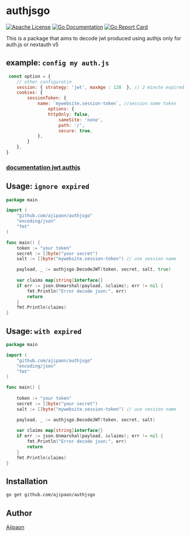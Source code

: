 # authjsgo


[![Apache License](http://img.shields.io/badge/license-Apache%202.0-blue.svg?style=flat-square)][license]
[![Go Documentation](http://img.shields.io/badge/go-documentation-blue.svg?style=flat-square)][godocs]
[![Go Report Card](https://goreportcard.com/badge/github.com/ajipaon/authjsgo)][goreportcard]

[license]: https://github.com/ajipaon/authjsgo/blob/master/LICENSE
[godocs]: https://godoc.org/github.com/ajipaon/authjsgo
[goreportcard]: https://goreportcard.com/report/github.com/ajipaon/authjsgo

This is a package that aims to decode jwt produced using authjs
only for auth.js or nextauth v5

## example: `config my auth.js`
```js
 const option = {
    // other configuratin
    session: { strategy: 'jwt', maxAge : 120  }, // 2 minute expired
    cookies: {
        sessionToken: {
            name: `mywebsite.session-token`, //session name token
                options: {
                httpOnly: false,
                    sameSite: 'none',
                    path: '/',
                    secure: true,
            },
        }
    },
}
```

### [documentation jwt authjs](https://authjs.dev/reference/core/jwt)

## Usage: `ignore expired`

```go
package main

import (
	"github.com/ajipaon/authjsgo"
	"encoding/json"
	"fmt"
)

func main() {
	token := "your token"
	secret := []byte("your secret")
	salt := []byte("mywebsite.session-token") // use session name

	payload, _ := authjsgo.DecodeJWT(token, secret, salt, true)
	
	var claims map[string]interface{}
	if err := json.Unmarshal(payload, &claims); err != nil {
		fmt.Println("Error decode json:", err)
		return
	}
	fmt.Println(claims)
}
```

## Usage: `with expired`

```go
package main

import (
	"github.com/ajipaon/authjsgo"
	"encoding/json"
	"fmt"
)

func main() {
	
	token := "your token"
	secret := []byte("your secret")
	salt := []byte("mywebsite.session-token") // use session name

	payload, _ := authjsgo.DecodeJWT(token, secret, salt)
	
	var claims map[string]interface{}
	if err := json.Unmarshal(payload, &claims); err != nil {
		fmt.Println("Error decode json:", err)
		return
	}
	fmt.Println(claims)
}
```

## Installation

```sh
go get github.com/ajipaon/authjsgo
```
## Author

[Ajipaon](https://github.com/ajipaon)